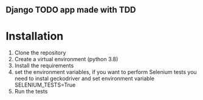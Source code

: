 ## Django TODO app made with TDD

# Installation

1. Clone the repository
2. Create a virtual environment (python 3.8)
3. Install the requirements
4. set the environment variables, if you want to perform Selenium tests you need to instal geckodriver and set 
 environment variable SELENIUM_TESTS=True
5. Run the tests